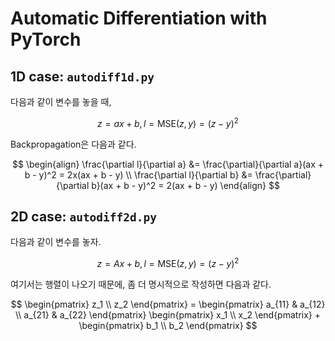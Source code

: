 # Automatic Differentiation with PyTorch

## 1D case: `autodiff1d.py`
다음과 같이 변수를 놓을 때,

$$
z = ax + b, l = \mathrm{MSE}(z, y) = (z - y)^2
$$

Backpropagation은 다음과 같다.

$$
\begin{align}
  \frac{\partial l}{\partial a} &= \frac{\partial}{\partial a}(ax + b - y)^2 = 2x(ax + b - y) \\
  \frac{\partial l}{\partial b} &= \frac{\partial}{\partial b}(ax + b - y)^2 = 2(ax + b - y)
\end{align}
$$

## 2D case: `autodiff2d.py`
다음과 같이 변수를 놓자.

$$
z = Ax + b, l = \mathrm{MSE}(z, y) = (z - y)^2
$$

여기서는 행렬이 나오기 때문에, 좀 더 명시적으로 작성하면 다음과 같다.

$$
\begin{pmatrix}
  z_1 \\
  z_2
\end{pmatrix} = \begin{pmatrix}
  a_{11} & a_{12} \\
  a_{21} & a_{22}
\end{pmatrix} \begin{pmatrix}
  x_1 \\
  x_2
\end{pmatrix} + \begin{pmatrix}
  b_1 \\
  b_2
\end{pmatrix}
$$
